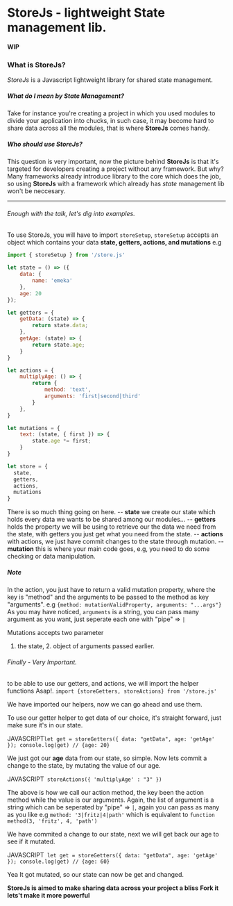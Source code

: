 # StoreJs - lightweight State management lib.


**WIP**

### What is StoreJs?
_StoreJs_ is a Javascript lightweight library for shared state management.

  ##### What do I mean by *State Management?*
  Take for instance you're creating a project in which you used modules to divide your application into chucks,
  in such case, it may become hard to share data across all the modules, that is where **StoreJs** comes handy.
  
  ##### Who should use StoreJs?
  This question is very important, now the picture behind **StoreJs** is that it's targeted for developers creating a project without any framework.
  But why? Many frameworks already introduce library to the core which does the job, so using **StoreJs** with a framework which already has _state_ management lib won't be         neccesary.
  
  ---------------------------------------------------------------------------------------------------------------------------------------------------------------------------------
  
  ###### Enough with the talk, let's dig into examples.
  
  To use StoreJs, you will have to import `storeSetup`,
  `storeSetup` accepts an object which contains your data **state, getters, actions, and mutations**
  e.g
  ```JAVASCRIPT
  import { storeSetup } from '/store.js'
  
  let state = () => ({
      data: {
          name: 'emeka'
      },
      age: 20
  });

  let getters = {
      getData: (state) => {
          return state.data;
      },
      getAge: (state) => {
          return state.age;
      }
  }

  let actions = {
      multiplyAge: () => {
          return {
              method: 'text',
              arguments: 'first|second|third'
          }
      },
  }

  let mutations = {
      text: (state, { first }) => {
          state.age *= first;
      }
  }
  
  let store = {
    state,
    getters,
    actions,
    mutations
  }
  ```
  
  There is so much thing going on here.
  -- **state** we create our state which holds every data we wants to be shared among our modules...
  -- **getters** holds the property we will be using to retrieve our the data we need from the state, with getters you just get what you need from the state.
  -- **actions** with actions, we just have commit changes to the state through mutation.
  -- **mutation** this is where your main code goes, e.g, you need to do some checking or data manipulation.
  
  ##### Note
  
  In the action, you just have to return a valid mutation property, where the key is "method" and the arguments to be passed to the method as key "arguments".
  e.g `{method: mutationValidProperty, arguments: "...args"}`
  As you may have noticed, `arguments` is a string, you can pass many argument as you want, just seperate each one with "pipe" => `|`
  
  Mutations accepts two parameter
  1. the state, 2. object of arguments passed earlier.
  
  ###### Finally - Very Important.
  
  to be able to use our getters, and actions, we will import the helper functions Asap!.
  `import {storeGetters, storeActions} from '/store.js'`
  
  We have imported our helpers, now we can go ahead and use them.
  
  To use our getter helper to get data of our choice, it's straight forward, just make sure it's in our state.
  
  JAVASCRIPT```
  let get = storeGetters({
      data: "getData",
          age: 'getAge'
      });
     console.log(get)
     // {age: 20}
     ```
     
  We just got our **age** data from our state, so simple.
  Now lets commit a change to the state, by mutating the value of our age.
  
  JAVASCRIPT```
  storeActions({
      'multiplyAge' : "3"
  })```
  
  The above is how we call our action method, the key been the action method while the value is our arguments. Again, the list of argument is a string which can be seperated by
  "pipe" => `|`, again you can pass as many as you like e.g `method: '3|fritz|4|path'` which is equivalent to `function method(3, 'fritz', 4, 'path')`
  
  We have commited a change to our state, next we will get back our age to see if it mutated.
  
  JAVASCRIPT```
   let get = storeGetters({
      data: "getData",
          age: 'getAge'
   });
   console.log(get)
   // {age: 60}```


Yea It got mutated, so our state can now be get and changed.

**StoreJs is aimed to make sharing data across your project a bliss**
**Fork it lets't make it more powerful**
     
  
  
